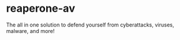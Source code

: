 # reaperone-av
The all in one solution to defend yourself from cyberattacks, viruses, malware, and more!
